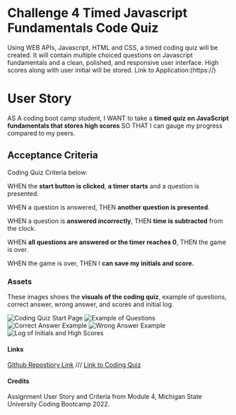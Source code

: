 # Challenge 4 Timed Javascript Fundamentals Code Quiz
Using WEB APIs, Javascript, HTML and CSS, a timed coding quiz will be created. It will contain multiple choiced questions on Javascript fundamentals and a clean, polished, and responsive user interface. High scores along with user initial will be stored.
Link to Application:(https://)

# User Story
AS A coding boot camp student,
I WANT to take a **timed quiz on JavaScript fundamentals that stores high scores**
SO THAT I can gauge my progress compared to my peers.

## Acceptance Criteria
Coding Quiz Criteria below:

WHEN the **start button is clicked**,
**a timer starts** and a question is presented.

WHEN a question is answered,
THEN **another question is presented**.

WHEN a question is **answered incorrectly**,
THEN **time is subtracted** from the clock.

WHEN **all questions are answered or the timer reaches 0**,
THEN the game is over.

WHEN the game is over,
THEN I **can save my initials and score.**

### Assets
These images shows the **visuals of the coding quiz**, example of questions, correct answer, wrong answer, and scores and initial log.

![Coding Quiz Start Page](./images/)
![Example of Questions](./images/)
![Correct Answer Example](./images/)
![Wrong Answer Example](./images/)
![Log of Initials and High Scores](./images/)

#### Links
[Github Repostiory Link](https://)
///
[Link to Coding Quiz](https://)

#### Credits
Assignment  User Story and Criteria from Module 4, Michigan State University Coding Bootcamp 2022.